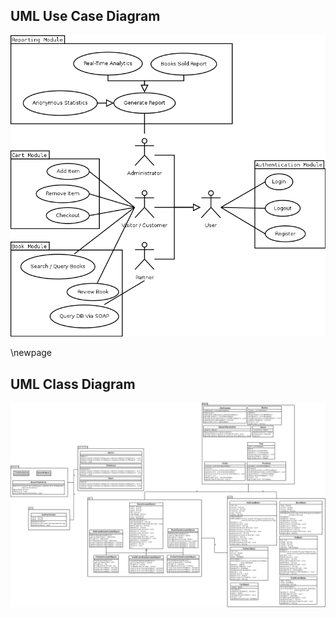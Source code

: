 
## UML Use Case Diagram
![UML Case Diagram](resources/uml-use-case.png)

\newpage

## UML Class Diagram
![UML Class Diagram](resources/uml-class.png)
